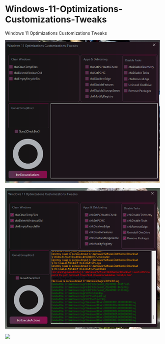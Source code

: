 # Windows-11-Optimizations-Customizations-Tweaks
Windows 11 Optimizations Customizations Tweaks


![](Capture.PNG)


![](Capture2.PNG)


![](simple.gif)
